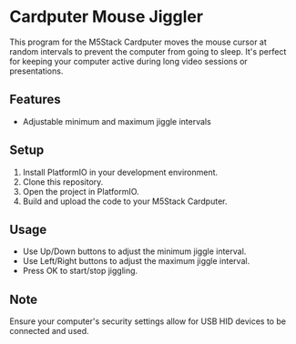 # Cardputer Mouse Jiggler

This program for the M5Stack Cardputer moves the mouse cursor at random intervals to prevent the computer from going to sleep. It's perfect for keeping your computer active during long video sessions or presentations.

## Features

- Adjustable minimum and maximum jiggle intervals

## Setup

1. Install PlatformIO in your development environment.
2. Clone this repository.
3. Open the project in PlatformIO.
4. Build and upload the code to your M5Stack Cardputer.

## Usage

- Use Up/Down buttons to adjust the minimum jiggle interval.
- Use Left/Right buttons to adjust the maximum jiggle interval.
- Press OK to start/stop jiggling.

## Note

Ensure your computer's security settings allow for USB HID devices to be connected and used.
